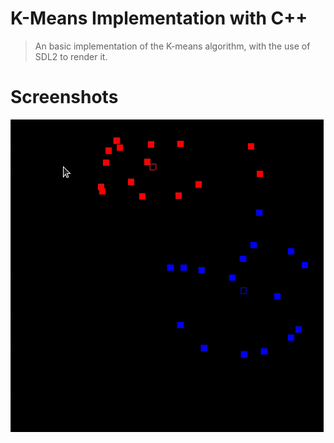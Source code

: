 # K-Means Implementation with C++

> An basic implementation of the K-means algorithm, with the use of SDL2 to render it.

# Screenshots

![KMeans](screenshots/k_means.gif)

